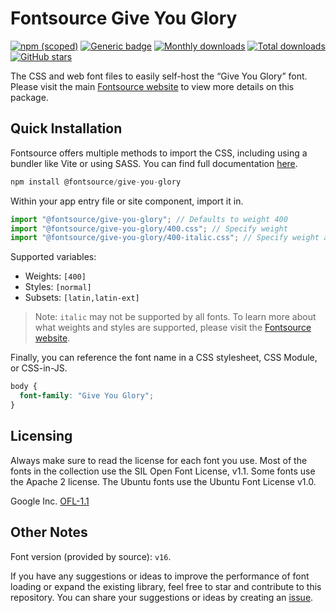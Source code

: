 # Fontsource Give You Glory

[![npm (scoped)](https://img.shields.io/npm/v/@fontsource/give-you-glory?color=brightgreen)](https://www.npmjs.com/package/@fontsource/give-you-glory) [![Generic badge](https://img.shields.io/badge/fontsource-passing-brightgreen)](https://github.com/fontsource/fontsource) [![Monthly downloads](https://badgen.net/npm/dm/@fontsource/give-you-glory)](https://github.com/fontsource/fontsource) [![Total downloads](https://badgen.net/npm/dt/@fontsource/give-you-glory)](https://github.com/fontsource/fontsource) [![GitHub stars](https://img.shields.io/github/stars/fontsource/fontsource.svg?style=social&label=Star)](https://github.com/fontsource/fontsource/stargazers)

The CSS and web font files to easily self-host the “Give You Glory” font. Please visit the main [Fontsource website](https://fontsource.org/fonts/give-you-glory) to view more details on this package.

## Quick Installation

Fontsource offers multiple methods to import the CSS, including using a bundler like Vite or using SASS. You can find full documentation [here](https://fontsource.org/docs/getting-started/introduction).

```javascript
npm install @fontsource/give-you-glory
```

Within your app entry file or site component, import it in.

```javascript
import "@fontsource/give-you-glory"; // Defaults to weight 400
import "@fontsource/give-you-glory/400.css"; // Specify weight
import "@fontsource/give-you-glory/400-italic.css"; // Specify weight and style
```

Supported variables:
- Weights: `[400]`
- Styles: `[normal]`
- Subsets: `[latin,latin-ext]`

> Note: `italic` may not be supported by all fonts. To learn more about what weights and styles are supported, please visit the [Fontsource website](https://fontsource.org/fonts/give-you-glory).

Finally, you can reference the font name in a CSS stylesheet, CSS Module, or CSS-in-JS.

```css
body {
  font-family: "Give You Glory";
}
```

## Licensing
Always make sure to read the license for each font you use. Most of the fonts in the collection use the SIL Open Font License, v1.1. Some fonts use the Apache 2 license. The Ubuntu fonts use the Ubuntu Font License v1.0.

Google Inc.
[OFL-1.1](http://scripts.sil.org/OFL)

## Other Notes
Font version (provided by source): `v16`.

If you have any suggestions or ideas to improve the performance of font loading or expand the existing library, feel free to star and contribute to this repository. You can share your suggestions or ideas by creating an [issue](https://github.com/fontsource/fontsource/issues).